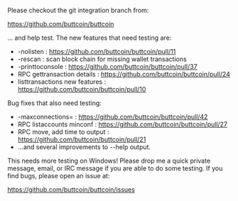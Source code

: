 Please checkout the git integration branch from:

https://github.com/buttcoin/buttcoin

... and help test.  The new features that need testing are:

* -nolisten : https://github.com/buttcoin/buttcoin/pull/11
* -rescan : scan block chain for missing wallet transactions
* -printtoconsole : https://github.com/buttcoin/buttcoin/pull/37
* RPC gettransaction details : https://github.com/buttcoin/buttcoin/pull/24
* listtransactions new features : https://github.com/buttcoin/buttcoin/pull/10

Bug fixes that also need testing:

* -maxconnections= : https://github.com/buttcoin/buttcoin/pull/42
* RPC listaccounts minconf : https://github.com/buttcoin/buttcoin/pull/27
* RPC move, add time to output : https://github.com/buttcoin/buttcoin/pull/21
* ...and several improvements to --help output.

This needs more testing on Windows!  Please drop me a quick private message, email, or IRC message if you are able to do some testing.  If you find bugs, please open an issue at:

https://github.com/buttcoin/buttcoin/issues
